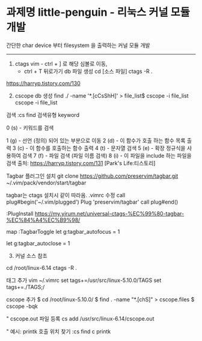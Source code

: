 # 과제명 little-penguin - 리눅스 커널 모듈 개발

간단한 char device 부터 filesystem 을 출력하는 커널 모듈 개발

---

1. ctags
vim - ctrl + ] 로 해당 심볼로 이동, 
    - ctrl + T 뒤로가기
db 파일 생성
cd [소스 파일]
ctags -R .

https://harryp.tistory.com/130


2. cscope
db 생성
find ./ -name '*.[cCsShH]' > file_list$ cscope -i file_list
cscope -i file_list

검색
:cs find 검색유형 keyword

0 (s) - 키워드를 검색

1 (g) - 선언 (정의) 되어 있는 부분으로 이동
2 (d) - 이 함수가 호출 하는 함수 목록 출력
3 (c) - 이 함수를 호출하는 함수 출력
4 (t) - 문자열 검색
5 (e) - 확장 정규식을 사용하여 검색
7 (f) - 파일 검색 (파일 이름 검색)
8 (i) - 이 파일을 include 하는 파일을 검색
출처: https://harryp.tistory.com/131 [Park's Life:티스토리]

Tagbar
플러그인 설치
git clone https://github.com/preservim/tagbar.git \
  ~/.vim/pack/vendor/start/tagbar

tagbar는 ctags 설치시 같이 따라옴.
.vimrc 수정
call plug#begin('~/.vim/plugged')
Plug 'preservim/tagbar'
call plug#end()

:PlugInstall
https://my.yirum.net/universal-ctags-%EC%99%80-tagbar-%EC%84%A4%EC%B9%98/

 map <F12> :TagbarToggle<CR>
let g:tagbar_autofocus = 1

let g:tagbar_autoclose   = 1

3. 커널 소스 참조

cd /root/linux-6.14
ctags -R .

태그 추가
vim ~/.vimrc
set tags+=/usr/src/linux-5.10.0/TAGS
set tags+=./TAGS;/


cscope 추가
$ cd /root/linux-5.10.0/
$ find . -name "*.[chS]" > cscope.files
$ cscope -bqk

" cscope.out 파일 등록
cs add /usr/src/linux-6.14/cscope.out

" 예시: printk 호출 위치 찾기
:cs find c printk




